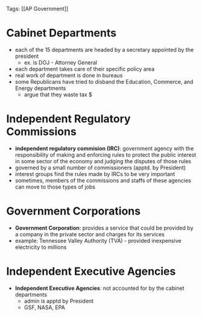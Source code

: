 Tags: [[AP Government]]

# Cabinet Departments
- each of the 15 departments are headed by a secretary appointed by the president
	- ex. is DOJ - Attorney General
- each department takes care of their specific policy area
- real work of department is done in bureaus
- some Republicans have tried to disband the Education, Commerce, and Energy departments
	- argue that they waste tax $

# Independent Regulatory Commissions
- **independent regulatory commision (IRC)**: government agency with the responsibility of making and enforcing rules to protect the public interest in some sector of the economy and judging the disputes of those rules
- governed by a small number of commissioners (apptd. by President)
- interest groups find the rules made by IRCs to be very important
- sometimes, members of the commissions and staffs of these agencies can move to those types of jobs

# Government Corporations
- **Government Corporation**: provides a service that could be provided by a company in the private sector and charges for its services
- example: Tennessee Valley Authority (TVA) - provided inexpensive electricity to millions

# Independent Executive Agencies
- **Independent Executive Agencies**: not accounted for by the cabinet departments
	- admin is apptd by President
	- GSF, NASA, EPA
 